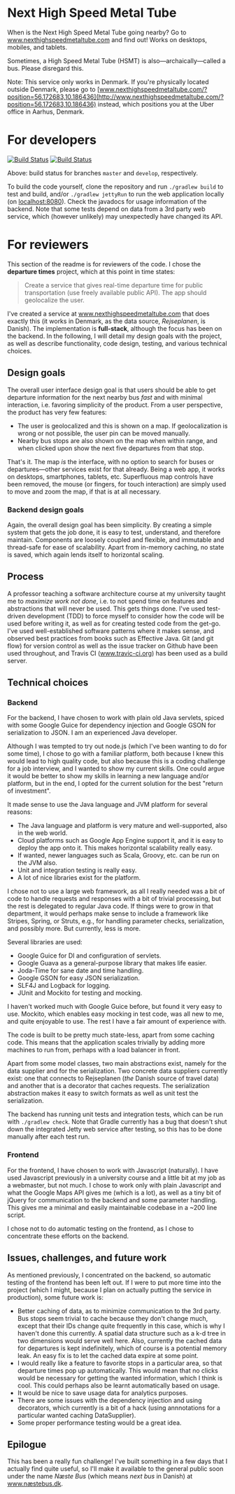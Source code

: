 # Next High Speed Metal Tube

When is the Next High Speed Metal Tube going nearby? Go to www.nexthighspeedmetaltube.com and find out! Works on desktops, mobiles, and tablets.

Sometimes, a High Speed Metal Tube (HSMT) is also—archaically—called a bus. Please disregard this.

Note: This service only works in Denmark. If you're physically located outside Denmark, please go to [www.nexthighspeedmetaltube.com/?position=56.172683,10.186436](http://www.nexthighspeedmetaltube.com/?position=56.172683,10.186436) instead, which positions you at the Uber office in Aarhus, Denmark.

# For developers

[![Build Status](https://travis-ci.org/2yxwx/nexthighspeedmetaltube.svg?branch=master)](https://travis-ci.org/2yxwx/nexthighspeedmetaltube)
[![Build Status](https://travis-ci.org/2yxwx/nexthighspeedmetaltube.svg?branch=develop)](https://travis-ci.org/2yxwx/nexthighspeedmetaltube)

Above: build status for branches `master` and `develop`, respectively.

To build the code yourself, clone the repository and run `./gradlew build` to test and build, and/or `./gradlew jettyRun` to run the web application locally (on [localhost:8080](http://localhost:8080)). Check the javadocs for usage information of the backend. Note that some tests depend on data from a 3rd party web service, which (however unlikely) may unexpectedly have changed its API.

# For reviewers

This section of the readme is for reviewers of the code. I chose the **departure times** project, which at this point in time states:

> Create a service that gives real-time departure time for public transportation (use freely available public API). The app should geolocalize the user.

I've created a service at www.nexthighspeedmetaltube.com that does exactly this (it works in Denmark, as the data source, _Rejseplanen_, is Danish). The implementation is **full-stack**, although the focus has been on the backend. In the following, I will detail my design goals with the project, as well as describe functionality, code design, testing, and various technical choices.

## Design goals

The overall user interface design goal is that users should be able to get departure information for the next nearby bus _fast_ and with minimal interaction, i.e. favoring simplicity of the product. From a user perspective, the product has very few features:

- The user is geolocalized and this is shown on a map. If geolocalization is wrong or not possible, the user pin can be moved manually.
- Nearby bus stops are also shown on the map when within range, and when clicked upon show the next five departures from that stop.

That's it. The map _is_ the interface, with no option to search for buses or departures—other services exist for that already. Being a web app, it works on desktops, smartphones, tablets, etc. Superfluous map controls have been removed, the mouse (or fingers, for touch interaction) are simply used to move and zoom the map, if that is at all necessary.

### Backend design goals

Again, the overall design goal has been simplicity. By creating a simple system that gets the job done, it is easy to test, understand, and therefore maintain. Components are loosely coupled and flexible, and immutable and thread-safe for ease of scalability. Apart from in-memory caching, no state is saved, which again lends itself to horizontal scaling.

## Process

A professor teaching a software architecture course at my university taught me to _maximize work not done_, i.e. to not spend time on features and abstractions that will never be used. This gets things done. I've used test-driven development (TDD) to force myself to consider how the code will be used before writing it, as well as for creating tested code from the get-go. I've used well-established software patterns where it makes sense, and observed best practices from books such as Effective Java. Git (and git flow) for version control as well as the issue tracker on Github have been used throughout, and Travis CI (www.travic-ci.org) has been used as a build server.

## Technical choices

### Backend

For the backend, I have chosen to work with plain old Java servlets, spiced with some Google Guice for dependency injection and Google GSON for serialization to JSON. I am an experienced Java developer.

Although I was tempted to try out node.js (which I've been wanting to do for some time), I chose to go with a familiar platform, both because I knew this would lead to high quality code, but also because this is a coding challenge for a job interview, and I wanted to show my current skills. One could argue it would be better to show my skills in learning a new language and/or platform, but in the end, I opted for the current solution for the best "return of investment".

It made sense to use the Java language and JVM platform for several reasons:

- The Java language and platform is very mature and well-supported, also in the web world.
- Cloud platforms such as Google App Engine support it, and it is easy to deploy the app onto it. This makes horizontal scalability really easy.
- If wanted, newer languages such as Scala, Groovy, etc. can be run on the JVM also.
- Unit and integration testing is really easy.
- A lot of nice libraries exist for the platform.

I chose not to use a large web framework, as all I really needed was a bit of code to handle requests and responses with a bit of trivial processing, but the rest is delegated to regular Java code. If things were to grow in that department, it would perhaps make sense to include a framework like Stripes, Spring, or Struts, e.g., for handling parameter checks, serialization, and possibly more. But currently, less is more.

Several libraries are used:

- Google Guice for DI and configuration of servlets.
- Google Guava as a general-purpose library that makes life easier.
- Joda-Time for sane date and time handling.
- Google GSON for easy JSON serialization.
- SLF4J and Logback for logging.
- JUnit and Mockito for testing and mocking.

I haven't worked much with Google Guice before, but found it very easy to use. Mockito, which enables easy mocking in test code, was all new to me, and quite enjoyable to use. The rest I have a fair amount of experience with.

The code is built to be pretty much state-less, apart from some caching code. This means that the application scales trivially by adding more machines to run from, perhaps with a load balancer in front.

Apart from some model classes, two main abstractions exist, namely for the data supplier and for the serialization. Two concrete data suppliers currently exist: one that connects to Rejseplanen (_the_ Danish source of travel data) and another that is a decorator that caches requests. The serialization abstraction makes it easy to switch formats as well as unit test the serialization.

The backend has running unit tests and integration tests, which can be run with `./gradlew check`. Note that Gradle currently has a bug that doesn't shut down the integrated Jetty web service after testing, so this has to be done manually after each test run.

### Frontend

For the frontend, I have chosen to work with Javascript (naturally). I have used Javascript previously in a university course and a little bit at my job as a webmaster, but not much. I chose to work only with plain Javascript and what the Google Maps API gives me (which is a lot), as well as a tiny bit of jQuery for communication to the backend and some parameter handling. This gives me a minimal and easily maintainable codebase in a ~200 line script.

I chose not to do automatic testing on the frontend, as I chose to concentrate these efforts on the backend.

## Issues, challenges, and future work

As mentioned previously, I concentrated on the backend, so automatic testing of the frontend has been left out. If I were to put more time into the project (which I might, because I plan on actually putting the service in production), some future work is:

- Better caching of data, as to minimize communication to the 3rd party. Bus stops seem trivial to cache because they don't change much, except that their IDs change quite frequently in this case, which is why I haven't done this currently. A spatial data structure such as a k-d tree in two dimensions would serve well here. Also, currently the cached data for departures is kept indefinitely, which of course is a potential memory leak. An easy fix is to let the cached data expire at some point.
- I would really like a feature to favorite stops in a particular area, so that departure times pop up automatically. This would mean that no clicks would be necessary for getting the wanted information, which I think is cool. This could perhaps also be learnt automatically based on usage.
- It would be nice to save usage data for analytics purposes.
- There are some issues with the dependency injection and using decorators, which currently is a bit of a hack (using annnotations for a particular wanted caching DataSupplier).
- Some proper performance testing would be a great idea.

## Epilogue

This has been a really fun challenge! I've built something in a few days that I actually find quite useful, so I'll make it available to the general public soon under the name _Næste Bus_ (which means _next bus_ in Danish) at www.næstebus.dk.
